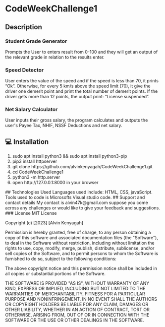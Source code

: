 # CodeWeekChallenge1

## Description

### Student Grade Generator
Prompts the User to enters result from 0-100 and they will get an output of the relevant grade in relation to the results enter.

### Speed Detector
User enters the value of the speed and if the speed is less than 70, it prints “Ok”. Otherwise, for every 5 km/s above the speed limit (70), it give the driver one demerit point and print the total number of demerit points. If the driver gets more than 12 points, the output print: “License suspended”.

### Net Salary Calculator
User inputs their gross salary, the program calculates and outputs the user's Payee Tax, NHIF, NSSF Deductions and net salary.
 



## 💻 Installation 
<ol>
<li>sudo apt install python3 && sudo apt install python3-pip</li>
<li>pip3 install httpserver</li>
<li>git clone https://github.com/alvinkenyagah/CodeWeekChallenge1.git</li>
<li>cd CodeWeekChallenge1</li>
<li>python3 -m http.server</li>
<li>open http://127.0.0.1:8000  in your browser</li>
</ol>
## Technologies Used
Languages used include: HTML, CSS, javaScript. Tools used to code is Microsofts Visual studio code.
## Support and contact details
My contact is alvin47k@gmail.com suppose you come across any challenges or would like to give your feedback and suggestions. 
### License
MIT License

Copyright (c) [2023] [Alvin Kenyagah]

Permission is hereby granted, free of charge, to any person obtaining a copy
of this software and associated documentation files (the "Software"), to deal
in the Software without restriction, including without limitation the rights
to use, copy, modify, merge, publish, distribute, sublicense, and/or sell
copies of the Software, and to permit persons to whom the Software is
furnished to do so, subject to the following conditions:

The above copyright notice and this permission notice shall be included in all
copies or substantial portions of the Software.

THE SOFTWARE IS PROVIDED "AS IS", WITHOUT WARRANTY OF ANY KIND, EXPRESS OR
IMPLIED, INCLUDING BUT NOT LIMITED TO THE WARRANTIES OF MERCHANTABILITY,
FITNESS FOR A PARTICULAR PURPOSE AND NONINFRINGEMENT. IN NO EVENT SHALL THE
AUTHORS OR COPYRIGHT HOLDERS BE LIABLE FOR ANY CLAIM, DAMAGES OR OTHER
LIABILITY, WHETHER IN AN ACTION OF CONTRACT, TORT OR OTHERWISE, ARISING FROM,
OUT OF OR IN CONNECTION WITH THE SOFTWARE OR THE USE OR OTHER DEALINGS IN THE
SOFTWARE.


